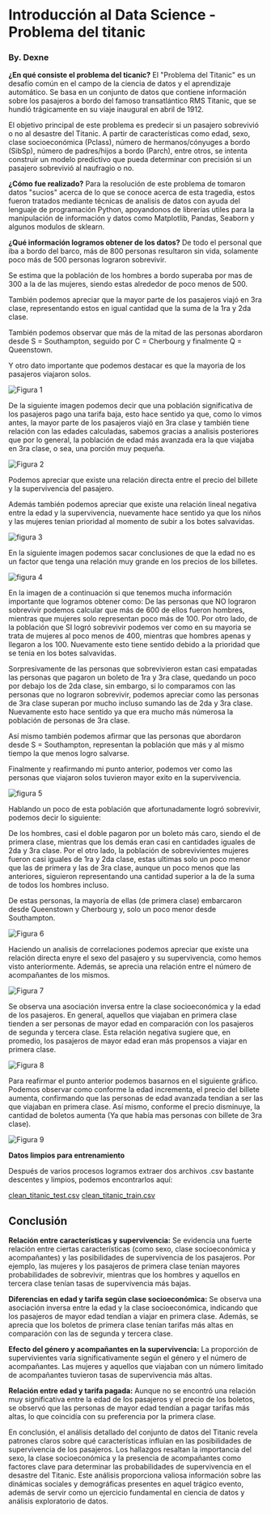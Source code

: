 # Introducción al Data Science - Problema del titanic
### By. Dexne

**¿En qué consiste el problema del ticanic?**
El "Problema del Titanic" es un desafío común en el campo de la ciencia de datos y el aprendizaje automático. Se basa en un conjunto de datos que contiene información sobre los pasajeros a bordo del famoso transatlántico RMS Titanic, que se hundió trágicamente en su viaje inaugural en abril de 1912.

El objetivo principal de este problema es predecir si un pasajero sobrevivió o no al desastre del Titanic. A partir de características como edad, sexo, clase socioeconómica (Pclass), número de hermanos/cónyuges a bordo (SibSp), número de padres/hijos a bordo (Parch), entre otros, se intenta construir un modelo predictivo que pueda determinar con precisión si un pasajero sobrevivió al naufragio o no.

**¿Cómo fue realizado?**
Para la resolución de este problema de tomaron datos "sucios" acerca de lo que se conoce acerca de esta tragedia, estos fueron tratados mediante técnicas de analisis de datos con ayuda del lenguaje de programación Python, apoyandonos de librerías utiles para la manipulación de información y datos como Matplotlib, Pandas, Seaborn y algunos modulos de sklearn.

**¿Qué información logramos obtener de los datos?**
De todo el personal que iba a bordo del barco, más de 800 personas resultaron sin vida, solamente poco más de 500 personas lograron sobrevivir.

Se estima que la población de los hombres a bordo superaba por mas de 300 a la de las mujeres, siendo estas alrededor de poco menos de 500.

También podemos apreciar que la mayor parte de los pasajeros viajó en 3ra clase, representando estos en igual cantidad que la suma de la 1ra y 2da clase.

También podemos observar que más de la mitad de las personas abordaron desde S = Southampton, seguido por C = Cherbourg y finalmente Q = Queenstown.

Y otro dato importante que podemos destacar es que la mayoria de los pasajeros viajaron solos.

![Figura 1](https://github.com/Dexne/Data_Science/blob/main/titanic_problem/resultados/Figure_1.png)

De la siguiente imagen podemos decir que una población significativa de los pasajeros pago una tarifa baja, esto hace sentido ya que, como lo vimos antes, la mayor parte de los pasajeros viajó en 3ra clase y también tiene relación con las edades calculadas, sabemos gracias a analisis posteriores que por lo general, la población de edad más avanzada era la que viajaba en 3ra clase, o sea, una porción muy pequeña.

![Figura 2](https://github.com/Dexne/Data_Science/blob/main/titanic_problem/resultados/Figure_2.png)

Podemos apreciar que existe una relación directa entre el precio del billete y la supervivencia del pasajero.

Además también podemos apreciar que existe una relación lineal negativa entre la edad y la supervivencia, nuevamente hace sentido ya que los niños y las mujeres tenian prioridad al momento de subir a los botes salvavidas.

![figura 3](https://github.com/Dexne/Data_Science/blob/main/titanic_problem/resultados/Figure_3.png)

En la siguiente imagen podemos sacar conclusiones de que la edad no es un factor que tenga una relación muy grande en los precios de los billetes.

![figura 4](https://github.com/Dexne/Data_Science/blob/main/titanic_problem/resultados/Figure_4.png)

En la imagen de a continuación si que tenemos mucha información importante que logramos obtener como:
De las personas que NO lograron sobrevivir podemos calcular que más de 600 de ellos fueron hombres, mientras que mujeres solo representan poco más de 100. Por otro lado, de la población que SI logró sobrevivir podemos ver como en su mayoria se trata de mujeres al poco menos de 400, mientras que hombres apenas y llegaron a los 100. Nuevamente esto tiene sentido debido a la prioridad que se tenia en los botes salvavidas.

Sorpresivamente de las personas que sobrevivieron estan casi empatadas las personas que pagaron un boleto de 1ra y 3ra clase, quedando un poco por debajo los de 2da clase, sin embargo, si lo comparamos con las personas que no lograron sobrevivir, podemos apreciar como las personas de 3ra clase superan por mucho incluso sumando las de 2da y 3ra clase. Nuevamente esto hace sentido ya que era mucho más númerosa la población de personas de 3ra clase.

Así mismo también podemos afirmar que las personas que abordaron desde S = Southampton, representan la población que más y al mismo tiempo la que menos logro salvarse.

Finalmente y reafirmando mi punto anterior, podemos ver como las personas que viajaron solos tuvieron mayor exito en la supervivencia.

![figura 5](https://github.com/Dexne/Data_Science/blob/main/titanic_problem/resultados/Figure_5.png)

Hablando un poco de esta población que afortunadamente logró sobrevivir, podemos decir lo siguiente:

De los hombres, casi el doble pagaron por un boleto más caro, siendo el de primera clase, mientras que los demás eran casi en cantidades iguales de 2da y 3ra clase. Por el otro lado, la población de sobrevivientes mujeres fueron casi iguales de 1ra y 2da clase, estas ultimas solo un poco menor que las de primera y las de 3ra clase, aunque un poco menos que las anteriores, siguieron representando una cantidad superior a la de la suma de todos los hombres incluso.

De estas personas, la mayoría de ellas (de primera clase) embarcaron desde Queenstown y Cherbourg y, solo un poco menor desde Southampton.

![Figura 6](https://github.com/Dexne/Data_Science/blob/main/titanic_problem/resultados/Figure_6.png)

Haciendo un analisis de correlaciones podemos apreciar que existe una relación directa enyre el sexo del pasajero y su supervivencia, como hemos visto anteriormente. Además, se aprecia una relación entre el número de acompañantes de los mismos.

![Figura 7](https://github.com/Dexne/Data_Science/blob/main/titanic_problem/resultados/Figure_7.png)

Se observa una asociación inversa entre la clase socioeconómica y la edad de los pasajeros. En general, aquellos que viajaban en primera clase tienden a ser personas de mayor edad en comparación con los pasajeros de segunda y tercera clase. Esta relación negativa sugiere que, en promedio, los pasajeros de mayor edad eran más propensos a viajar en primera clase.

![Figura 8](https://github.com/Dexne/Data_Science/blob/main/titanic_problem/resultados/Figure_8.png)

Para reafirmar el punto anterior podemos basarnos en el siguiente gráfico. Podemos observar como conforme la edad incrementa, el precio del billete aumenta, confirmando que las personas de edad avanzada tendian a ser las que viajaban en primera clase. Así mismo, conforme el precio disminuye, la cantidad de boletos aumenta (Ya que había mas personas con billete de 3ra clase).

![Figura 9](https://github.com/Dexne/Data_Science/blob/main/titanic_problem/resultados/Figure_9.png)

**Datos limpios para entrenamiento**

Después de varios procesos logramos extraer dos archivos .csv bastante descentes y limpios, podemos encontrarlos aquí:

[clean_titanic_test.csv](https://github.com/Dexne/Data_Science/blob/main/titanic_problem/workspaces/machine-learning-content/assets/clean_titanic_test.csv)
[clean_titanic_train.csv](https://github.com/Dexne/Data_Science/blob/main/titanic_problem/workspaces/machine-learning-content/assets/clean_titanic_train.csv)

## Conclusión

**Relación entre características y supervivencia:** Se evidencia una fuerte relación entre ciertas características (como sexo, clase socioeconómica y acompañantes) y las posibilidades de supervivencia de los pasajeros. Por ejemplo, las mujeres y los pasajeros de primera clase tenían mayores probabilidades de sobrevivir, mientras que los hombres y aquellos en tercera clase tenían tasas de supervivencia más bajas.

**Diferencias en edad y tarifa según clase socioeconómica:** Se observa una asociación inversa entre la edad y la clase socioeconómica, indicando que los pasajeros de mayor edad tendían a viajar en primera clase. Además, se aprecia que los boletos de primera clase tenían tarifas más altas en comparación con las de segunda y tercera clase.

**Efecto del género y acompañantes en la supervivencia:** La proporción de supervivientes varía significativamente según el género y el número de acompañantes. Las mujeres y aquellos que viajaban con un número limitado de acompañantes tuvieron tasas de supervivencia más altas.

**Relación entre edad y tarifa pagada:** Aunque no se encontró una relación muy significativa entre la edad de los pasajeros y el precio de los boletos, se observó que las personas de mayor edad tendían a pagar tarifas más altas, lo que coincidía con su preferencia por la primera clase.

En conclusión, el análisis detallado del conjunto de datos del Titanic revela patrones claros sobre qué características influían en las posibilidades de supervivencia de los pasajeros. Los hallazgos resaltan la importancia del sexo, la clase socioeconómica y la presencia de acompañantes como factores clave para determinar las probabilidades de supervivencia en el desastre del Titanic. Este análisis proporciona valiosa información sobre las dinámicas sociales y demográficas presentes en aquel trágico evento, además de servir como un ejercicio fundamental en ciencia de datos y análisis exploratorio de datos.
